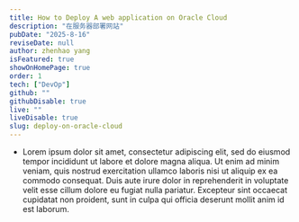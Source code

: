 ```yaml
---
title: How to Deploy A web application on Oracle Cloud
description: "在服务器部署网站"
pubDate: "2025-8-16"
reviseDate: null
author: zhenhao yang
isFeatured: true
showOnHomePage: true
order: 1
tech: ["DevOp"]
github: ""
githubDisable: true
live: ""
liveDisable: true
slug: deploy-on-oracle-cloud
---
```


- Lorem ipsum dolor sit amet, consectetur adipiscing elit, sed do eiusmod tempor incididunt ut labore et dolore magna aliqua. Ut enim ad minim veniam, quis nostrud exercitation ullamco laboris nisi ut aliquip ex ea commodo consequat. Duis aute irure dolor in reprehenderit in voluptate velit esse cillum dolore eu fugiat nulla pariatur. Excepteur sint occaecat cupidatat non proident, sunt in culpa qui officia deserunt mollit anim id est laborum.
